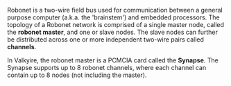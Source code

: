 Robonet is a two-wire field bus used for communication between a general purpose computer (a.k.a. the 'brainstem') and embedded processors.  The topology of a Robonet network is comprised of a single master node, called the **robonet master**, and one or slave nodes.  The slave nodes can further be distributed across one or more independent two-wire pairs called **channels**.

In Valkyire, the robonet master is a PCMCIA card called the **Synapse**.  The Synapse supports up to 8 robonet channels, where each channel can contain up to 8 nodes (not including the master).